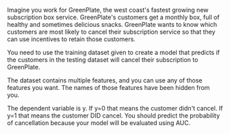 Imagine you work for GreenPlate, the west coast's fastest growing new subscription box service.   GreenPlate's customers get a monthly box, full of healthy and sometimes delicious snacks.  GreenPlate wants to know which customers are most likely to cancel their subscription service so that they can use incentives to retain those customers.   

You need to use the training dataset given to create a model that predicts if the customers in the testing dataset will cancel their subscription to GreenPlate.

The dataset contains multiple features, and you can use any of those features you want.   The names of those features have been hidden from you.

The dependent variable is y.   If y=0 that means the customer didn't cancel.   If y=1 that means the customer DID cancel.   You should predict the probability of cancellation because your model will be evaluated using AUC.  
